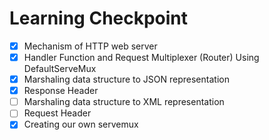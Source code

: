 # Learning Checkpoint
- [x] Mechanism of HTTP web server
- [x] Handler Function and Request Multiplexer (Router) Using   DefaultServeMux    
- [x] Marshaling data structure to JSON representation
- [x] Response Header
- [ ] Marshaling data structure to XML representation
- [ ] Request Header
- [x] Creating our own servemux